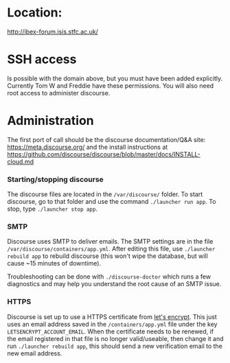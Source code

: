 # Location:

http://ibex-forum.isis.stfc.ac.uk/

# SSH access

Is possible with the domain above, but you must have been added explicitly. Currently Tom W and Freddie have these permissions. You will also need root access to administer discourse.

# Administration

The first port of call should be the discourse documentation/Q&A site: https://meta.discourse.org/ and the install instructions at https://github.com/discourse/discourse/blob/master/docs/INSTALL-cloud.md

### Starting/stopping discourse

The discourse files are located in the `/var/discourse/` folder. To start discourse, go to that folder and use the command `./launcher run app`. To stop, type `./launcher stop app`.

### SMTP

Discourse uses SMTP to deliver emails. The SMTP settings are in the file `/var/discourse/containers/app.yml`. After editing this file, use `./launcher rebuild app` to rebuild discourse (this won't wipe the database, but will cause ~15 minutes of downtime).

Troubleshooting can be done with `./discourse-doctor` which runs a few diagnostics and may help you understand the root cause of an SMTP issue.

### HTTPS

Discourse is set up to use a HTTPS certificate from [let's encrypt](https://letsencrypt.org/). This just uses an email address saved in the `/containers/app.yml` file under the key `LETSENCRYPT_ACCOUNT_EMAIL`. When the certificate needs to be renewed, if the email registered in that file is no longer valid/useable, then change it and run `./launcher rebuild app`, this should send a new verification email to the new email address.